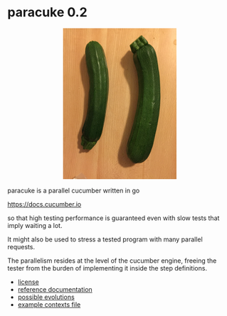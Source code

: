 # paracuke 0.2
<p align="center"><img src=assets/images/Paracuke.png></p>
paracuke is a parallel cucumber written in go

  https://docs.cucumber.io

so that high testing performance is guaranteed even
with slow tests that imply waiting a lot.

It might also be used to stress a tested program
with many parallel requests.

The parallelism resides at the level of the cucumber
engine, freeing the tester from the burden of
implementing it inside the step definitions.

 * [license](LICENSE)
 * [reference documentation](assets/documentation/REFERENCE.md)
 * [possible evolutions](assets/documentation/IDEAS.md)
 * [example contexts file](assets/examples/example.yml)
